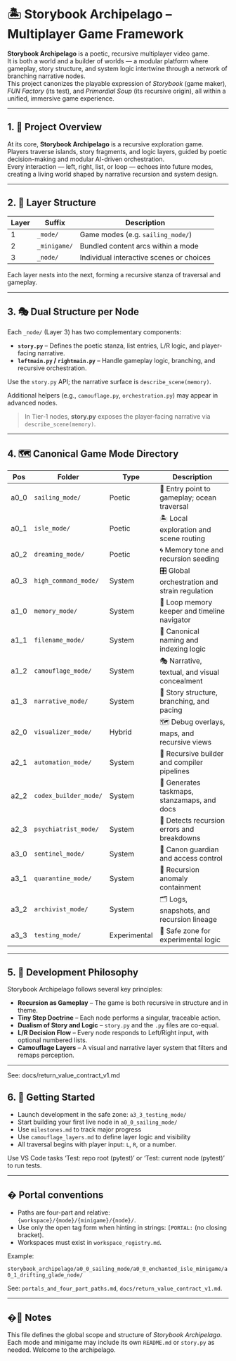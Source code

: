 ﻿<!-- Save to: storybook_archipelago/README.md -->

# 🏝️ Storybook Archipelago – Multiplayer Game Framework

**Storybook Archipelago** is a poetic, recursive multiplayer video game.  
It is both a world and a builder of worlds — a modular platform where gameplay, story structure, and system logic intertwine through a network of branching narrative nodes.  
This project canonizes the playable expression of *Storybook* (game maker), *FUN Factory* (its test), and *Primordial Soup* (its recursive origin), all within a unified, immersive game experience.

---

## 1. 🌊 Project Overview

At its core, **Storybook Archipelago** is a recursive exploration game.  
Players traverse islands, story fragments, and logic layers, guided by poetic decision-making and modular AI-driven orchestration.  
Every interaction — left, right, list, or loop — echoes into future modes, creating a living world shaped by narrative recursion and system design.

---

## 2. 🧱 Layer Structure

| Layer | Suffix       | Description                              |
|-------|--------------|------------------------------------------|
| 1     | `_mode/`     | Game modes (e.g. `sailing_mode/`)        |
| 2     | `_minigame/` | Bundled content arcs within a mode       |
| 3     | `_node/`     | Individual interactive scenes or choices |

Each layer nests into the next, forming a recursive stanza of traversal and gameplay.

---

## 3. 🎭 Dual Structure per Node

Each `_node/` (Layer 3) has two complementary components:

- **`story.py`** – Defines the poetic stanza, list entries, L/R logic, and player-facing narrative.
- **`leftmain.py` / `rightmain.py`** – Handle gameplay logic, branching, and recursive orchestration.

Use the `story.py` API; the narrative surface is `describe_scene(memory)`.

Additional helpers (e.g., `camouflage.py`, `orchestration.py`) may appear in advanced nodes.

> In Tier‑1 nodes, **story.py** exposes the player‑facing narrative via `describe_scene(memory)`.

---

## 4. 🗺️ Canonical Game Mode Directory

| Pos   | Folder                 | Type         | Description                                     |
|-------|------------------------|--------------|-------------------------------------------------|
| a0_0  | `sailing_mode/`        | Poetic       | 🚢 Entry point to gameplay; ocean traversal     |
| a0_1  | `isle_mode/`           | Poetic       | 🏝️ Local exploration and scene routing          |
| a0_2  | `dreaming_mode/`       | Poetic       | 🌀 Memory tone and recursion seeding            |
| a0_3  | `high_command_mode/`   | System       | 🎛️ Global orchestration and strain regulation   |
| a1_0  | `memory_mode/`         | System       | 🧠 Loop memory keeper and timeline navigator    |
| a1_1  | `filename_mode/`       | System       | 🔖 Canonical naming and indexing logic          |
| a1_2  | `camouflage_mode/`     | System       | 🎭 Narrative, textual, and visual concealment   |
| a1_3  | `narrative_mode/`      | System       | 📖 Story structure, branching, and pacing       |
| a2_0  | `visualizer_mode/`     | Hybrid       | 🗺️ Debug overlays, maps, and recursive views    |
| a2_1  | `automation_mode/`     | System       | 🧰 Recursive builder and compiler pipelines     |
| a2_2  | `codex_builder_mode/`  | System       | 📘 Generates taskmaps, stanzamaps, and docs     |
| a2_3  | `psychiatrist_mode/`   | System       | 🧪 Detects recursion errors and breakdowns      |
| a3_0  | `sentinel_mode/`       | System       | 🧱 Canon guardian and access control            |
| a3_1  | `quarantine_mode/`     | System       | 🚨 Recursion anomaly containment                |
| a3_2  | `archivist_mode/`      | System       | 🗂️ Logs, snapshots, and recursion lineage       |
| a3_3  | `testing_mode/`        | Experimental | 🧪 Safe zone for experimental logic             |

---

## 5. 🧬 Development Philosophy

Storybook Archipelago follows several key principles:

- **Recursion as Gameplay** – The game is both recursive in structure and in theme.
- **Tiny Step Doctrine** – Each node performs a singular, traceable action.
- **Dualism of Story and Logic** – `story.py` and the `.py` files are co-equal.
- **L/R Decision Flow** – Every node responds to Left/Right input, with optional numbered lists.
- **Camouflage Layers** – A visual and narrative layer system that filters and remaps perception.

---

See: docs/return_value_contract_v1.md

## 6. 🚀 Getting Started

- Launch development in the safe zone: `a3_3_testing_mode/`
- Start building your first live node in `a0_0_sailing_mode/`
- Use `milestones.md` to track major progress
- Use `camouflage_layers.md` to define layer logic and visibility
- All traversal begins with player input: `L`, `R`, or a number.

Use VS Code tasks ‘Test: repo root (pytest)’ or ‘Test: current node (pytest)’ to run tests.

---

## � Portal conventions

- Paths are four-part and relative: `{workspace}/{mode}/{minigame}/{node}/`.
- Use only the open tag form when hinting in strings: `[PORTAL:` (no closing bracket).
- Workspaces must exist in `workspace_registry.md`.

Example:

`storybook_archipelago/a0_0_sailing_mode/a0_0_enchanted_isle_minigame/a0_1_drifting_glade_node/`

See: `portals_and_four_part_paths.md`, `docs/return_value_contract_v1.md`.

---

## �📝 Notes

This file defines the global scope and structure of *Storybook Archipelago*.  
Each mode and minigame may include its own `README.md` or `story.py` as needed.
Welcome to the archipelago.

